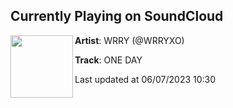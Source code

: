 ## Currently Playing on SoundCloud

[<img align="left" width="100" src="https://i1.sndcdn.com/artworks-1zKueT5Dnx6wvizf-RbLS4A-t500x500.jpg">](https://soundcloud.com/wrrybeats/oneday)

**Artist**: WRRY (@WRRYXO) 

**Track**: ONE DAY

Last updated at 06/07/2023 10:30
